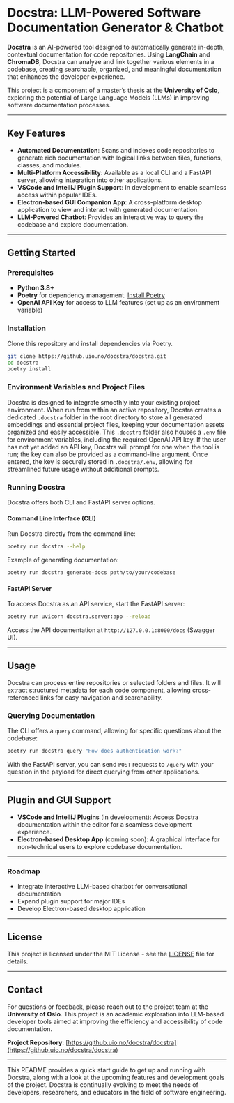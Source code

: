 # Docstra: LLM-Powered Software Documentation Generator & Chatbot

**Docstra** is an AI-powered tool designed to automatically generate in-depth, contextual documentation for code repositories. Using **LangChain** and **ChromaDB**, Docstra can analyze and link together various elements in a codebase, creating searchable, organized, and meaningful documentation that enhances the developer experience.

This project is a component of a master’s thesis at the **University of Oslo**, exploring the potential of Large Language Models (LLMs) in improving software documentation processes.

---

## Key Features

- **Automated Documentation**: Scans and indexes code repositories to generate rich documentation with logical links between files, functions, classes, and modules.
- **Multi-Platform Accessibility**: Available as a local CLI and a FastAPI server, allowing integration into other applications.
- **VSCode and IntelliJ Plugin Support**: In development to enable seamless access within popular IDEs.
- **Electron-based GUI Companion App**: A cross-platform desktop application to view and interact with generated documentation.
- **LLM-Powered Chatbot**: Provides an interactive way to query the codebase and explore documentation.

---

## Getting Started

### Prerequisites

- **Python 3.8+**
- **Poetry** for dependency management. [Install Poetry](https://python-poetry.org/docs/#installation)
- **OpenAI API Key** for access to LLM features (set up as an environment variable)

### Installation

Clone this repository and install dependencies via Poetry.

```bash
git clone https://github.uio.no/docstra/docstra.git
cd docstra
poetry install
```

### Environment Variables and Project Files

Docstra is designed to integrate smoothly into your existing project environment. When run from within an active repository, Docstra creates a dedicated `.docstra` folder in the root directory to store all generated embeddings and essential project files, keeping your documentation assets organized and easily accessible. This `.docstra` folder also houses a `.env` file for environment variables, including the required OpenAI API key. If the user has not yet added an API key, Docstra will prompt for one when the tool is run; the key can also be provided as a command-line argument. Once entered, the key is securely stored in `.docstra/.env`, allowing for streamlined future usage without additional prompts.

### Running Docstra

Docstra offers both CLI and FastAPI server options.

#### Command Line Interface (CLI)

Run Docstra directly from the command line:

```bash
poetry run docstra --help
```

Example of generating documentation:

```bash
poetry run docstra generate-docs path/to/your/codebase
```

#### FastAPI Server

To access Docstra as an API service, start the FastAPI server:

```bash
poetry run uvicorn docstra.server:app --reload
```

Access the API documentation at `http://127.0.0.1:8000/docs` (Swagger UI).

---

## Usage

Docstra can process entire repositories or selected folders and files. It will extract structured metadata for each code component, allowing cross-referenced links for easy navigation and searchability.

### Querying Documentation

The CLI offers a `query` command, allowing for specific questions about the codebase:

```bash
poetry run docstra query "How does authentication work?"
```

With the FastAPI server, you can send `POST` requests to `/query` with your question in the payload for direct querying from other applications.

---

## Plugin and GUI Support

- **VSCode and IntelliJ Plugins** (in development): Access Docstra documentation within the editor for a seamless development experience.
- **Electron-based Desktop App** (coming soon): A graphical interface for non-technical users to explore codebase documentation.

---

### Roadmap

- Integrate interactive LLM-based chatbot for conversational documentation
- Expand plugin support for major IDEs
- Develop Electron-based desktop application

---

## License

This project is licensed under the MIT License - see the [LICENSE](LICENSE) file for details.

---

## Contact

For questions or feedback, please reach out to the project team at the **University of Oslo**. This project is an academic exploration into LLM-based developer tools aimed at improving the efficiency and accessibility of code documentation.

**Project Repository**: [https://github.uio.no/docstra/docstra](https://github.uio.no/docstra/docstra)

--- 

This README provides a quick start guide to get up and running with Docstra, along with a look at the upcoming features and development goals of the project. Docstra is continually evolving to meet the needs of developers, researchers, and educators in the field of software engineering.